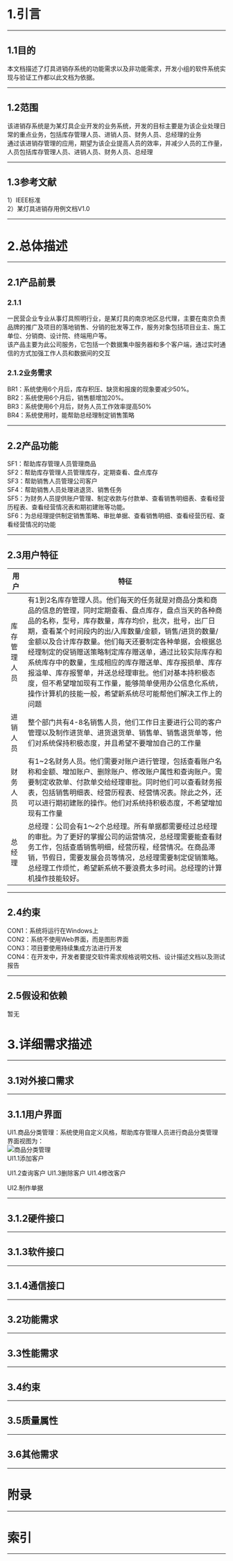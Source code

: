 # 1.引言
  
---
## 1.1目的
本文档描述了灯具进销存系统的功能需求以及非功能需求，开发小组的软件系统实现与验证工作都以此文档为依据。


---  
## 1.2范围  
该进销存系统是为某灯具企业开发的业务系统，开发的目标主要是为该企业处理日常的重点业务，包括库存管理人员、进销人员、财务人员、总经理的业务  
通过该进销存管理的应用，期望为该企业提高人员的效率，并减少人员的工作量，人员包括库存管理人员、进销人员、财务人员、总经理

---  
## 1.3参考文献
1）IEEE标准  
2）某灯具进销存用例文档V1.0

---  
# 2.总体描述

---  
## 2.1产品前景  
### 2.1.1
一民营企业专业从事灯具照明行业，是某灯具的南京地区总代理，主要在南京负责品牌的推广及项目的落地销售、分销的批发等工作，服务对象包括项目业主、施工单位、分销商、设计院、终端用户等。  
该产品主要为此公司服务，它包括一个数据集中服务器和多个客户端，通过实时通信的方式加强工作人员和数据间的交互
### 2.1.2业务需求
BR1：系统使用6个月后，库存积压、缺货和报废的现象要减少50%。  
BR2：系统使用6个月后，销售额增加20%。  
BR3：系统使用6个月后，财务人员工作效率提高50%  
BR4：系统使用时，能帮助总经理制定销售策略


---  
## 2.2产品功能
SF1：帮助库存管理人员管理商品  
SF2：帮助库存管理人员管理库存，定期查看、盘点库存  
SF3：帮助销售人员管理公司客户  
SF4：帮助销售人员处理进退货、销售任务  
SF5：为财务人员提供账户管理、制定收款与付款单、查看销售明细表、查看经营历程表、查看经营情况表和期初建账等功能。  
SF6：为总经理提供制定销售策略、审批单据、查看销售明细、查看经营历程、查看经营情况的功能

---
## 2.3用户特征
| 用户 | 特征  |
| ---- |   ----  |
| 库存管理人员| 有1到2名库存管理人员。他们每天的任务就是对商品分类和商品的信息的管理，同时定期查看、盘点库存，盘点当天的各种商品的名称，型号，库存数量，库存均价，批次，批号，出厂日期，查看某个时间段内的出/入库数量/金额，销售/进货的数量/金额以及合计库存数量。他们每天还要制定各种单据，会根据总经理制定的促销赠送策略制定库存赠送单，通过比较实际库存和系统库存中的数量，生成相应的库存赠送单、库存报损单、库存报溢单、库存报警单，并送总经理审批。他们对基本持积极态度，但不希望增加现有工作量，能够简单使用办公信息化系统，操作计算机的技能一般，希望新系统尽可能帮他们解决工作上的问题 |
|进销人员|整个部门共有4-8名销售人员，他们工作日主要进行公司的客户管理以及制作进货单、进货退货单、销售单、销售退货单等，他们对系统保持积极态度，并且希望不要增加自己的工作量|
|财务人员|有1~2名财务人员。他们需要对账户进行管理，包括查看账户名称和金额、增加账户、删除账户、修改账户属性和查询账户。需要制定收款单、付款单交给经理审批。同时他们可以查看财务报表，包括销售明细表、经营历程表、经营情况表。除此之外，还可以进行期初建账的操作。他们对系统持积极态度，不希望增加现有工作量|
|总经理|总经理：公司会有1～2个总经理。所有单据都需要经过总经理的审批。为了更好的掌握公司的运营情况，总经理需要能查看财务工作，包括查盾销售明细，经营历程，经营情况。在商品滞销，节假日，需要发展会员等情况，总经理需要制定促销策略。总经理工作烦忙，希望新系统不要浪费太多时间。总经理的计算机操作技能较好。|

---  
## 2.4约束

CON1：系统将运行在Windows上  
CON2：系统不使用Web界面，而是图形界面  
CON3：项目要使用持续集成方法进行开发  
CON4：在开发中，开发者要提交软件需求规格说明文档、设计描述文档以及测试报告

---  
## 2.5假设和依赖
暂无


# 3.详细需求描述

---  
## 3.1对外接口需求  

---
## 3.1.1用户界面
UI1.商品分类管理：系统使用自定义风格，帮助库存管理人员进行商品分类管理  
界面视图为：  
![商品分类管理](http://101.37.19.32:10080/GZYZu/ERPnju/blob/master/doc/pic/UI%E8%8D%89%E5%9B%BE/%E5%95%86%E5%93%81%E5%88%86%E7%B1%BB%E7%AE%A1%E7%90%86.jpg)  
UI1.1添加客户

UI1.2查询客户
UI1.3删除客户
UI1.4修改客户

UI2.制作单据


---  
## 3.1.2硬件接口

---  
## 3.1.3软件接口

---  
## 3.1.4通信接口

---  
## 3.2功能需求

---  
## 3.3性能需求

---  
## 3.4约束

---  
## 3.5质量属性

---  
## 3.6其他需求

---  
# 附录

---  
# 索引

---  